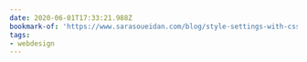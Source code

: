 ```yaml
---
date: 2020-06-01T17:33:21.988Z
bookmark-of: 'https://www.sarasoueidan.com/blog/style-settings-with-css-variables/'
tags:
- webdesign
---
```


